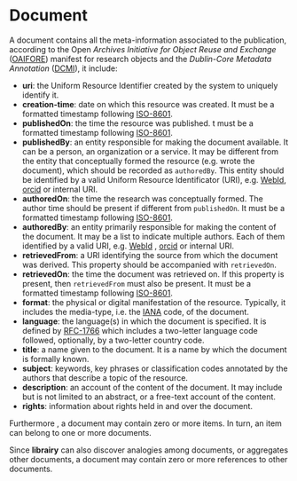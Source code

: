 # Document

A document contains all the meta-information associated to the publication, according to the Open  *Archives Initiative for Object Reuse and Exchange* ([OAIFORE](http://www.openarchives.org/ore/1.0/toc.html)) manifest for research objects and the *Dublin-Core Metadata Annotation* ([DCMI](http://dublincore.org/documents/1999/07/02/dces/)), it include: 
* **uri**: the Uniform Resource Identifier created by the system to uniquely identify it. 
* **creation-time**:  date  on  which  this  resource  was  created.  It  must  be  a  formatted  timestamp  following [ISO-8601](http://www.iso.org/iso/home/standards/iso8601.htm). 
* **publishedOn**:  the  time  the  resource  was  published.  t  must  be  a  formatted  timestamp  following [ISO-8601](http://www.iso.org/iso/home/standards/iso8601.htm). 
* **publishedBy**:  an  entity  responsible  for  making  the  document  available.  It  can  be  a  person,   an  organization  or  a  service.    It  may  be  different  from  the  entity  that  conceptually  formed  the  resource  (e.g.  wrote  the  document),  which  should  be  recorded  as  `authoredBy`.  This  entity  should  be  identified  by  a  valid  Uniform  Resource  Identificator  (URI),  e.g.  [WebId](https://www.w3.org/wiki/WebID),  [orcid](http://orcid.org/) or internal URI. 
* **authoredOn**:    the  time  the  research  was  conceptually  formed.  The  author  time  should  be  present if different from `publishedOn`. It must be a formatted timestamp following [ISO-8601](http://www.iso.org/iso/home/standards/iso8601.htm). 
* **authoredBy**: an entity primarily responsible for making the content of the document. It may  be  a  list  to  indicate  multiple  authors.  Each  of  them  identified  by  a  valid  URI,  e.g.  [WebId](https://www.w3.org/wiki/WebID)  ,  [orcid](http://orcid.org/) or internal URI. 
* **retrievedFrom**:  a  URI  identifying  the  source  from  which  the  document  was  derived.  This  property should be accompanied with `retrievedOn`.  
* **retrievedOn**:  the  time  the  document  was  retrieved  on.  If  this  property  is  present,  then  `retrievedFrom` must also be present. It must be a formatted timestamp following [ISO-8601](http://www.iso.org/iso/home/standards/iso8601.htm). 
* **format**: the physical or digital manifestation of the resource. Typically, it includes the media-type, i.e. the [IANA](http://www.iana.org/assignments/mediaFtypes/mediaFtypes.xhtml) code, of the document. 
* **language**:  the  language(s)  in  which  the  document  is  specified.  It  is  defined  by  [RFC-1766](http://www.ietf.org/rfc/rfc1766.txt)  which  includes  a  two-letter  language  code  followed,  optionally,  by  a  two-letter  country  code. 
* **title**: a name given to the document. It is a name by which the document is formally known. 
* **subject**:  keywords,  key  phrases  or  classification  codes  annotated  by  the  authors  that describe a topic of the resource. 
* **description**: an account of the content of the document. It may include but is not limited to an abstract, or a free-text account of the content. 
* **rights**: information about rights held in and over the document.

Furthermore , a document may contain zero or more items. In turn, an item can belong to one or 
more documents. 



Since **librairy** can also discover analogies among documents, or aggregates other documents,  a document may contain zero or more references to other documents.